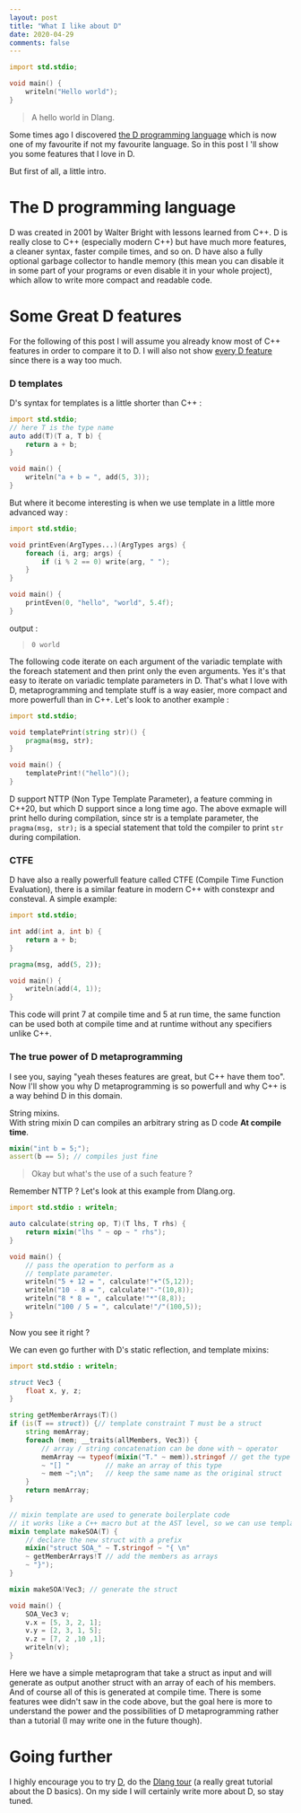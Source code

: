 ```yaml
---
layout: post
title: "What I like about D"
date: 2020-04-29
comments: false
---
```


```d
import std.stdio;

void main() {
	writeln("Hello world");
}
```
> A hello world in Dlang.

Some times ago I discovered [the D programming language](https://dlang.org/) which is now one of my favourite if not my favourite language.
So in this post I 'll show you some features that I love in D.

But first of all, a little intro.

# The D programming language 

D was created in 2001 by Walter Bright with lessons learned from C++. D is really close to C++ (especially modern C++) but have much more features, a cleaner syntax, faster compile times, and so on.
D have also a fully optional garbage collector to handle memory (this mean you can disable it in some part of your programs or even disable it in your whole project), which allow to write more compact and readable code.


# Some Great D features

For the following of this post I will assume you already know most of C++ features in order to compare it to D.
I will also not show [every D feature](https://dlang.org/spec/spec.html) since there is a way too much.

### D templates

D's syntax for templates is a little shorter than C++ :
```d
import std.stdio;
// here T is the type name
auto add(T)(T a, T b) {
	return a + b;
}

void main() {
	writeln("a + b = ", add(5, 3));
}
```
But where it become interesting is when we use template in a little more advanced way :

```d
import std.stdio;

void printEven(ArgTypes...)(ArgTypes args) {
	foreach (i, arg; args) {
		if (i % 2 == 0) write(arg, " ");
	}
}

void main() {
	printEven(0, "hello", "world", 5.4f);
}
```
output : 
> ``` 0 world ```

The following code iterate on each argument of the variadic template with the foreach statement and then print only the even arguments. Yes it's that easy to iterate on variadic template parameters in D.
That's what I love with D, metaprogramming and template stuff is a way easier, more compact and more powerfull than in C++.
Let's look to another example :
```d
import std.stdio;

void templatePrint(string str)() {
	pragma(msg, str);
}

void main() {
	templatePrint!("hello")();
}
```
D support NTTP (Non Type Template Parameter), a feature comming in C++20, but which D support since a long time ago.
The above exmaple will print hello during compilation, since str is a template parameter, the ```pragma(msg, str);``` is a special statement that told the compiler to print ``` str ``` during compilation.

### CTFE 

D have also a really powerfull feature called CTFE (Compile Time Function Evaluation), there is a similar feature in modern C++ with constexpr and consteval.
A simple example:
```d
import std.stdio;

int add(int a, int b) {
	return a + b;
}

pragma(msg, add(5, 2));

void main() {
	writeln(add(4, 1));
}
```

This code will print 7 at compile time and 5 at run time, the same function can be used both at compile time and at runtime without any specifiers unlike C++.

### The true power of D metaprogramming

I see you, saying "yeah theses features are great, but C++ have them too".
Now I'll show you why D metaprogramming is so powerfull and why C++ is a way behind D in this domain.

String mixins.  
With string mixin D can compiles an arbitrary string as D code __At compile time__.

```d
mixin("int b = 5;");
assert(b == 5); // compiles just fine
```
> Okay but what's the use of a such feature ?

Remember NTTP ?
Let's look at this example from Dlang.org.

```d
import std.stdio : writeln;

auto calculate(string op, T)(T lhs, T rhs) {
    return mixin("lhs " ~ op ~ " rhs");
}

void main() {
    // pass the operation to perform as a
    // template parameter.
    writeln("5 + 12 = ", calculate!"+"(5,12));
    writeln("10 - 8 = ", calculate!"-"(10,8));
    writeln("8 * 8 = ", calculate!"*"(8,8));
    writeln("100 / 5 = ", calculate!"/"(100,5));
}
```

Now you see it right ?

We can even go further with D's static reflection, and template mixins:

```d
import std.stdio : writeln;

struct Vec3 {
    float x, y, z;
}

string getMemberArrays(T)()
if (is(T == struct)) {// template constraint T must be a struct
    string memArray;
    foreach (mem; __traits(allMembers, Vec3)) {
        // array / string concatenation can be done with ~ operator
        memArray ~= typeof(mixin("T." ~ mem)).stringof // get the type name of the current member
        ~ "[] "         // make an array of this type 
        ~ mem ~";\n";   // keep the same name as the original struct
    }
    return memArray;
}

// mixin template are used to generate boilerplate code
// it works like a C++ macro but at the AST level, so we can use template parameters with it.
mixin template makeSOA(T) {
    // declare the new struct with a prefix
    mixin("struct SOA_" ~ T.stringof ~ "{ \n" 
    ~ getMemberArrays!T // add the members as arrays
    ~ "}");
}

mixin makeSOA!Vec3; // generate the struct

void main() {
    SOA_Vec3 v;
    v.x = [5, 3, 2, 1];
    v.y = [2, 3, 1, 5];
    v.z = [7, 2 ,10 ,1];
    writeln(v);
}
```

Here we have a simple metaprogram that take a struct as input and will generate as output another struct with an array of each of his members.
And of course all of this is generated at compile time. 
There is some features wee didn't saw in the code above, but the goal here is more to understand the power and the possibilities of D metaprogramming rather than a tutorial (I may write one in the future though).


# Going further

I highly encourage you to try [D](https://dlang.org/), do the [Dlang tour](https://tour.dlang.org/) (a really great tutorial about the D basics).
On my side I will certainly write more about D, so stay tuned.